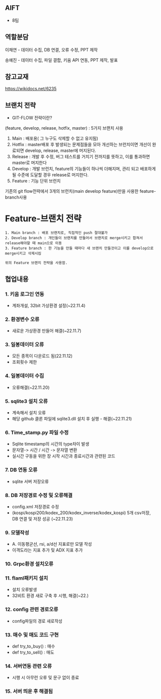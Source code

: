 ## AIFT 
- 8팀

## 역할분담
이채연 - 데이터 수집, DB 연결, 오류 수정, PPT 제작

송예진 - 데이터 수집, 파일 결합, 키움 API 연동, PPT 제작, 발표

## 참고교재
https://wikidocs.net/6235

## 브랜치 전략

  - GIT-FLOW 전략이란?
  
   (feature, develop, release, hotfix, master) : 5가지 브랜치 사용
   1. Main : 배포용( 그 누구도 삭제할 수 없고 유지됨)
   2. Hotfix : master배포 후 발생되는 문제점들을 모아 개선하는 브런치이면 개선이 완료되면 develop, release, master에 머지된다.
   3. Release : 개발 후 수정, 버그 테스트를 거치기 전까지를 뜻하고, 이를 통과하면 master로 머지한다
   4. Develop : 개발 브런치, feature의 기능들이 하나씩 더해지며, 관리 되고 배포하게 될 수준에 도달할 경우 release로 머지한다.
   5. Feature : 기능 단위 브런치
  
  기존의 git flow전략에서 3개의 브런치(main develop feature)만을 사용한 feature-branch사용
  
  # Feature-브랜치 전략
  
    1. Main branch : 배포 브랜치로, 직접적인 push 절대불가
    2. Develop branch : 개인들이 브랜치를 만들어서 브랜치로 merge시키고 합쳐서 release해야할 때 main으로 이동
    3. Feature branch : 한 기능을 만들 때마다 새 브랜치 만들것이고 이를 develop으로 merge시키고 삭제시킴
    
    위의 Feature 브랜치 전략을 사용함.


## 협업내용

### 1. 키움 로그인 연동
- 계좌개설, 32bit 가상환경 설정(~22.11.4)
### 2. 환경변수 오류
- 새로운 가상환경 만들어 해결(~22.11.7)
### 3. 일봉데이터 오류
- 모든 종목이 다운로드 됨(22.11.12)
- 조회횟수 제한
### 4. 일봉데이터 수집
- 오류해결(~22.11.20)
### 5. sqlite3 설치 오류
- 계속해서 설치 오류
- 해당 github 클론 파일에 sqlite3.dll 설치 후 실행 - 해결(~22.11.21)
### 6. Time_stamp.py 파일 수정
- Sqlite timestamp의 시간의 type차이 발생
- 문자열-> 시간 / 시간 -> 문자열 변환
- 실시간 구동을 위한 장 시작 시간과 종료시간과 관련된 코드
### 7. DB 연동 오류
- sqlite 서버 저장오류
### 8. DB 저장경로 수정 및 오류해결
- config.xml 저장경로 수정
- (kospi/kospi200/kodex_200/kodex_inverse/kodex_kospi) 5개 csv저장, DB 연결 및 저장 성공 (~22.11.23)
### 9. 모델작성
- A. 이동평균선, rsi, a/d선 지표로만 모델 작성
- 이격도라는 지표 추가 및 ADX 지표 추가
### 10. Grpc환경 설치오류
### 11. flaml패키지 설치
- 설치 오류발생
- 32비트 환경 새로 구축 후 시행, 해결(~22.)
### 12. config 관련 경로오류
- config파일의 경로 새로작성
### 13. 매수 및 매도 코드 구현

- def try_to_buy() : 매수
- def try_to_sell() : 매도
### 14. 서버연동 관련 오류
- 시행 시 아무런 오류 및 문구 없이 종료
### 15. 서버 띄운 후 해결됨
